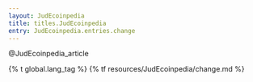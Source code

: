 ```yaml
---
layout: JudEcoinpedia
title: titles.JudEcoinpedia
entry: JudEcoinpedia.entries.change
---
```


@JudEcoinpedia_article

{% t global.lang_tag %}
{% tf resources/JudEcoinpedia/change.md %}
